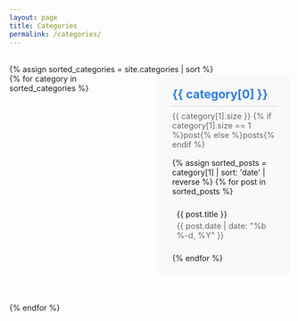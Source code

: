 ```yaml
---
layout: page
title: Categories
permalink: /categories/
---
```


<div class="categories-overview">
  {% assign sorted_categories = site.categories | sort %}
  
  <div class="category-grid">
    {% for category in sorted_categories %}
      <div class="category-card">
        <h2 id="{{ category[0] | slugify }}">{{ category[0] }}</h2>
        <span class="post-count">{{ category[1].size }} {% if category[1].size == 1 %}post{% else %}posts{% endif %}</span>
        <ul class="post-list">
          {% assign sorted_posts = category[1] | sort: 'date' | reverse %}
          {% for post in sorted_posts %}
            <li class="post-item">
              <div class="post-title">
                <a href="{{ site.baseurl }}{{ post.url }}">{{ post.title }}</a>
              </div>
              <div class="post-meta">
                <span class="post-date">{{ post.date | date: "%b %-d, %Y" }}</span>
              </div>
            </li>
          {% endfor %}
        </ul>
      </div>
    {% endfor %}
  </div>
</div>

<style>
.categories-overview {
  margin: 2rem 0;
}

.category-grid {
  display: grid;
  gap: 2rem;
}

.category-card {
  background: #f8f9fa;
  border-radius: 8px;
  padding: 1.5rem;
  margin-bottom: 1rem;
}

.category-card h2 {
  margin: 0;
  color: #2a7ae2;
  border-bottom: 2px solid #e8e8e8;
  padding-bottom: 0.5rem;
}

.post-count {
  font-size: 0.9rem;
  color: #666;
  margin-top: 0.5rem;
  display: inline-block;
}

.post-list {
  list-style: none;
  padding: 0;
  margin: 1rem 0 0 0;
}

.post-item {
  margin: 1rem 0;
  padding: 0.5rem;
  border-bottom: 1px solid #e8e8e8;
}

.post-item:last-child {
  border-bottom: none;
}

.post-title a {
  color: #333;
  text-decoration: none;
  font-weight: 500;
}

.post-title a:hover {
  color: #2a7ae2;
}

.post-meta {
  font-size: 0.9rem;
  color: #666;
  margin-top: 0.25rem;
}

@media (min-width: 768px) {
  .category-grid {
    grid-template-columns: repeat(2, 1fr);
  }
}
</style>
